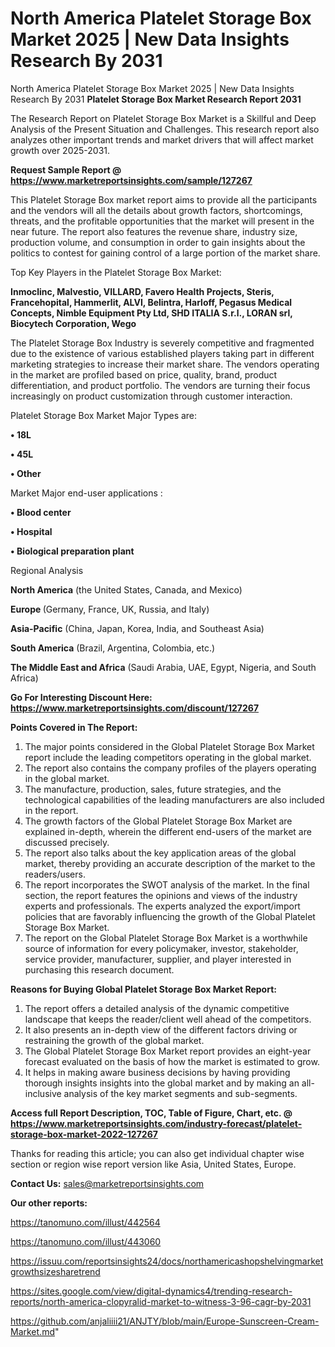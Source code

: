 # North America Platelet Storage Box Market 2025 | New Data Insights Research By 2031
North America Platelet Storage Box Market 2025 | New Data Insights Research By 2031
<strong>Platelet Storage Box Market Research Report 2031</strong>

The Research Report on Platelet Storage Box Market is a Skillful and Deep Analysis of the Present Situation and Challenges. This research report also analyzes other important trends and market drivers that will affect market growth over 2025-2031.

<strong>Request Sample Report @ <a href=https://www.marketreportsinsights.com/sample/127267>https://www.marketreportsinsights.com/sample/127267</a></strong>

This Platelet Storage Box market report aims to provide all the participants and the vendors will all the details about growth factors, shortcomings, threats, and the profitable opportunities that the market will present in the near future. The report also features the revenue share, industry size, production volume, and consumption in order to gain insights about the politics to contest for gaining control of a large portion of the market share.

Top Key Players in the Platelet Storage Box Market:

<strong>Inmoclinc, Malvestio, VILLARD, Favero Health Projects, Steris, Francehopital, Hammerlit, ALVI, Belintra, Harloff, Pegasus Medical Concepts, Nimble Equipment Pty Ltd, SHD ITALIA S.r.l., LORAN srl, Biocytech Corporation, Wego</strong>

The Platelet Storage Box Industry is severely competitive and fragmented due to the existence of various established players taking part in different marketing strategies to increase their market share. The vendors operating in the market are profiled based on price, quality, brand, product differentiation, and product portfolio. The vendors are turning their focus increasingly on product customization through customer interaction.

Platelet Storage Box Market Major Types are:

<strong>• 18L

• 45L

• Other</strong>

Market Major end-user applications :

<strong>• Blood center

• Hospital

• Biological preparation plant</strong>

Regional Analysis

</u><strong><b>North America</b></strong> (the United States, Canada, and Mexico)

<strong><b>Europe </b></strong>(Germany, France, UK, Russia, and Italy)

<strong><b>Asia-Pacific</b></strong> (China, Japan, Korea, India, and Southeast Asia)

<strong><b>South America</b></strong> (Brazil, Argentina, Colombia, etc.)

<strong><b>The Middle East and Africa</b></strong> (Saudi Arabia, UAE, Egypt, Nigeria, and South Africa)

<strong>Go For Interesting Discount Here: <a href=https://www.marketreportsinsights.com/discount/127267>https://www.marketreportsinsights.com/discount/127267</a></strong>

<strong>Points Covered in The Report:</strong>
<ol>
  <li>The major points considered in the Global Platelet Storage Box Market report include the leading competitors operating in the global market.</li>
  <li>The report also contains the company profiles of the players operating in the global market.</li>
  <li>The manufacture, production, sales, future strategies, and the technological capabilities of the leading manufacturers are also included in the report.</li>
  <li>The growth factors of the Global Platelet Storage Box Market are explained in-depth, wherein the different end-users of the market are discussed precisely.</li>
  <li>The report also talks about the key application areas of the global market, thereby providing an accurate description of the market to the readers/users.</li>
  <li>The report incorporates the SWOT analysis of the market. In the final section, the report features the opinions and views of the industry experts and professionals. The experts analyzed the export/import policies that are favorably influencing the growth of the Global Platelet Storage Box Market.</li>
  <li>The report on the Global Platelet Storage Box Market is a worthwhile source of information for every policymaker, investor, stakeholder, service provider, manufacturer, supplier, and player interested in purchasing this research document.</li>
</ol>
<strong>Reasons for Buying Global Platelet Storage Box Market Report:</strong>

<ol>
  <li>The report offers a detailed analysis of the dynamic competitive landscape that keeps the reader/client well ahead of the competitors.</li>
  <li>It also presents an in-depth view of the different factors driving or restraining the growth of the global market.</li>
  <li>The Global Platelet Storage Box Market report provides an eight-year forecast evaluated on the basis of how the market is estimated to grow.</li>
  <li>It helps in making aware business decisions by having providing thorough insights insights into the global market and by making an all-inclusive analysis of the key market segments and sub-segments.</li>
</ol>
<strong>Access full Report Description, TOC, Table of Figure, Chart, etc. @ <a href=https://www.marketreportsinsights.com/industry-forecast/platelet-storage-box-market-2022-127267>https://www.marketreportsinsights.com/industry-forecast/platelet-storage-box-market-2022-127267</a></strong>


Thanks for reading this article; you can also get individual chapter wise section or region wise report version like Asia, United States, Europe.

<strong>Contact Us:</strong>
sales@marketreportsinsights.com

<strong>Our other reports:</strong>

<a href=https://tanomuno.com/illust/442564>https://tanomuno.com/illust/442564</a>

<a href=https://tanomuno.com/illust/443060>https://tanomuno.com/illust/443060</a>

<a href=https://issuu.com/reportsinsights24/docs/northamericashopshelvingmarketgrowthsizesharetrend>https://issuu.com/reportsinsights24/docs/northamericashopshelvingmarketgrowthsizesharetrend</a>

<a href=https://sites.google.com/view/digital-dynamics4/trending-research-reports/north-america-clopyralid-market-to-witness-3-96-cagr-by-2031>https://sites.google.com/view/digital-dynamics4/trending-research-reports/north-america-clopyralid-market-to-witness-3-96-cagr-by-2031</a>

<a href=https://github.com/anjaliiii21/ANJTY/blob/main/Europe-Sunscreen-Cream-Market.md>https://github.com/anjaliiii21/ANJTY/blob/main/Europe-Sunscreen-Cream-Market.md</a>"

